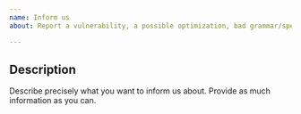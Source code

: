 ```yaml
---
name: Inform us
about: Report a vulnerability, a possible optimization, bad grammar/spelling, ...

---
```


## Description

Describe precisely what you want to inform us about. Provide as much information as you can.